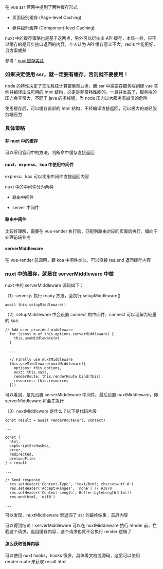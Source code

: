 在 vue ssr 官网中提到了两种缓存形式

- 页面级别缓存 (Page-level Caching)

- 组件级别缓存 (Component-level Caching)

nuxt 中的缓存策略也是基于这两点，另外可以衍生出 API 缓存，本质一样，只不过缓存的是异步接口返回的内容，个人认为 API 缓存意义不大，redis 性能更好，且方案成熟

参考：<a href="https://juejin.im/post/5b2b62096fb9a00e61494b0b#heading-2">nuxt缓存实践</a>

### 如果决定使用 ssr，就一定要有缓存，否则就不要使用！

node 的特性决定了无法胜任计算密集型业务，而 ssr 中需要在服务端创建 vue 实例并编译生成可用的 html 结构，必定是非常耗性能的，一旦并发高了，服务端的压力会非常大，不同于 java 的多线程，当 node 压力过大服务有崩溃的危险

使用缓存后，可以缓存首屏的 html 结构，不经编译直接返回，可以极大的减轻服务端压力

### 具体策略

#### 非 nuxt 中的缓存

可以采用官网中的方法，判断命中缓存直接返回

#### nuxt、express、koa 中使用中间件

express、koa 可以使用中间件直接返回内容

nuxt 中的中间件分为两种

- 路由中间件

- server 中间件

#### 路由中间件

比较好理解，需要在 vue-render 执行后，匹配到路由对应的页面后执行，偏向于处理前端业务

#### serverMiddleware

在 vue-render 前调用，跟 koa 中间件类似，可以直接 res.end 返回缓存内容

### nuxt 中的缓存，就是在 serverMiddleware 中做

nuxt 中的 serverMiddleware 源码如下：


（1）server.js 执行 ready 方法，会执行 setupMiddleware()

```
await this.setupMiddleware()
```

（2）setupMiddleware 中会设置 connect 的中间件，connect 可以理解为轻量的 koa

```
// Add user provided middleware
  for (const m of this.options.serverMiddleware) {
    this.useMiddleware(m)
  }
  
  ...
  
  // Finally use nuxtMiddleware
  this.useMiddleware(nuxtMiddleware({
    options: this.options,
    nuxt: this.nuxt,
    renderRoute: this.renderRoute.bind(this),
    resources: this.resources
  }))
```

可以看到，是先设置 serverMiddleware 中间件，最后设置 nuxtMiddleware，即 serverMiddleware 将会先执行

（3）nuxtMiddleware 是什么？以下是代码片段

```
const result = await renderRoute(url, context)

...

const {
  html,
  cspScriptSrcHashes,
  error,
  redirected,
  preloadFiles
} = result

...

// Send response
  res.setHeader('Content-Type', 'text/html; charset=utf-8')
  res.setHeader('Accept-Ranges', 'none') // #3870
  res.setHeader('Content-Length', Buffer.byteLength(html))
  res.end(html, 'utf8')

...

```

可以发现，nuxtMiddleware 里返回了 ssr 的最终结果：首屏内容

可以得到结论：serverMiddleware 可以在 nuxtMiddleware 执行 render 前，拦截这个请求，返回缓存内容，这个请求也就不会执行 render 逻辑了

#### 怎么获取首屏内容

可以使用 nuxt hooks，hooks 很多，具体看文档或源码，这里可以使用 render:route 来获取 result.html




